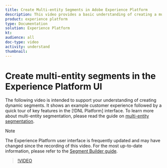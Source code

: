 ```yaml
---
title: Create Multi-entity Segments in Adobe Experience Platform
description: This video provides a basic understanding of creating a multi-entity segment using the Platform UI.
product: experience platform
type: Documentation
solution: Experience Platform
kt: 
audience: all
doc-type: video
activity: understand
thumbnail: 
---
```


# Create multi-entity segments in the Experience Platform UI

The following video is intended to support your understanding of creating dynamic segments. It shows an example customer experience followed by a quick tour of key features in the [!DNL Platform] interface. To learn more about multi-entity segmentation, please read the guide on [multi-entity segmentation](../multi-entity-segmentation.md).

>[!NOTE]
>
>The Experience Platform user interface is frequently updated and may have changed since the recording of this video. For the most up-to-date information, please refer to the [Segment Builder guide](../ui/segment-builder.md).

>[!VIDEO](https://video.tv.adobe.com/v/32179?quality=12&learn=on)